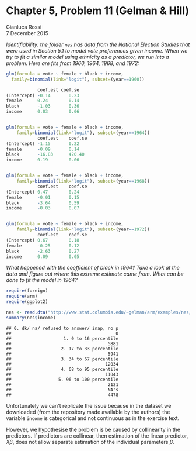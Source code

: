 # Chapter 5, Problem 11 (Gelman & Hill)
Gianluca Rossi  
7 December 2015  

*Identifiability: the folder `nes` has data from the National Election Studies that were used in Section 5.1 to model vote preferences given income. When we try to fit a similar model using ethnicity as a predictor, we run into a problem. Here are fits from 1960, 1964, 1968, and 1972:*


```r
glm(formula = vote ~ female + black + income, 
  family=binomial(link="logit"), subset=(year==1960))

			coef.est coef.se    
(Intercept) -0.14 		0.23
female 		0.24 		0.14
black		-1.03 		0.36
income 		0.03 		0.06


glm(formula = vote ~ female + black + income,
	family=binomial(link="logit"), subset=(year==1964))
			coef.est	coef.se
(Intercept)	-1.15 		0.22
female 		-0.09 		0.14
black 		-16.83 		420.40
income 		0.19  		0.06


glm(formula = vote ~ female + black + income,
	family=binomial(link="logit"), subset=(year==1968))
			coef.est 	coef.se 
(Intercept)	0.47		0.24
female 		-0.01 		0.15
black 		-3.64 		0.59
income 		-0.03		0.07


glm(formula = vote ~ female + black + income, 
	family=binomial(link="logit"), subset=(year==1972))
			coef.est 	coef.se 
(Intercept) 0.67 		0.18 
female 		-0.25 		0.12 
black 		-2.63 		0.27 
income 		0.09 		0.05
```

*What happened with the coefficient of black in 1964? Take a look at the data and figure out where this extreme estimate came from. What can be done to fit the model in 1964?*


```r
require(foreign)
require(arm)
require(ggplot2)
```


```r
nes <- read.dta("http://www.stat.columbia.edu/~gelman/arm/examples/nes/nes5200_processed_voters_realideo.dta")
summary(nes$income)
```

```
## 0. dk/ na/ refused to answer/ inap, no p 
##                                        0 
##                    1. 0 to 16 percentile 
##                                     5881 
##                   2. 17 to 33 percentile 
##                                     5941 
##                   3. 34 to 67 percentile 
##                                    12034 
##                   4. 68 to 95 percentile 
##                                    11043 
##                  5. 96 to 100 percentile 
##                                     2121 
##                                     NA's 
##                                     4478
```

Unfortunately we can't replicate the issue because in the dataset we downloaded (from the repository made available by the authors) the variable `income` is categorical and not continuous as in the exercise text.

However, we hypothesise the problem is be caused by collinearity in the predictors. If predictors are collinear, then estimation of the linear predictor, $X\beta$, does not allow separate estimation of the individual parameters $\beta$. 
